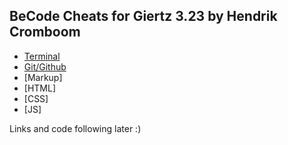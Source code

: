 ## BeCode Cheats for Giertz 3.23 by Hendrik Cromboom

* [Terminal](https://github.com/HendrikCromboom/gulag-cheats/blob/master/terminal.md)
* [Git/Github](https://github.com/HendrikCromboom/gulag-cheats/blob/master/git-github.md)
* [Markup]
* [HTML]
* [CSS]
* [JS]

Links and code following later :)
